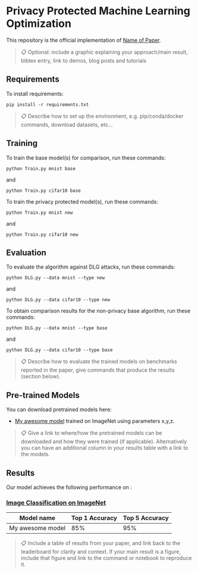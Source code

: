# Privacy Protected Machine Learning Optimization

This repository is the official implementation of [Name of Paper](https://link.com). 

>📋  Optional: include a graphic explaining your approach/main result, bibtex entry, link to demos, blog posts and tutorials

## Requirements

To install requirements:

```setup
pip install -r requirements.txt
```

>📋  Describe how to set up the environment, e.g. pip/conda/docker commands, download datasets, etc...

## Training

To train the base model(s) for comparison, run these commands:

```train
python Train.py mnist base
```
and
```train
python Train.py cifar10 base
```

To train the privacy protected model(s), run these commands:

```train
python Train.py mnist new
```
and
```train
python Train.py cifar10 new
```

## Evaluation

To evaluate the algorithm against DLG attacks, run these commands:

```eval
python DLG.py --data mnist --type new
```
and
```eval
python DLG.py --data cifar10 --type new
```
To obtain comparison results for the non-privacy base algorithm, run these commands:
```eval
python DLG.py --data mnist --type base
```
and
```eval
python DLG.py --data cifar10 --type base
```

>📋  Describe how to evaluate the trained models on benchmarks reported in the paper, give commands that produce the results (section below).

## Pre-trained Models

You can download pretrained models here:

- [My awesome model](https://drive.google.com/mymodel.pth) trained on ImageNet using parameters x,y,z. 

>📋  Give a link to where/how the pretrained models can be downloaded and how they were trained (if applicable).  Alternatively you can have an additional column in your results table with a link to the models.

## Results

Our model achieves the following performance on :

### [Image Classification on ImageNet](https://paperswithcode.com/sota/image-classification-on-imagenet)

| Model name         | Top 1 Accuracy  | Top 5 Accuracy |
| ------------------ |---------------- | -------------- |
| My awesome model   |     85%         |      95%       |

>📋  Include a table of results from your paper, and link back to the leaderboard for clarity and context. If your main result is a figure, include that figure and link to the command or notebook to reproduce it. 

